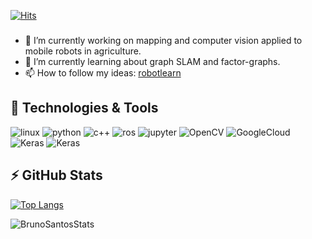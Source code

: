 

<!--
**brunoeducsantos/brunoeducsantos** is a ✨ _special_ ✨ repository because its `README.md` (this file) appears on your GitHub profile.

Here are some ideas to get you started:

- 👯 I’m looking to collaborate on ...
- 🤔 I’m looking for help with ...
- 💬 Ask me about ...
- 📫 How to reach me: ...
- 😄 Pronouns: ...
- ⚡ Fun fact: ...
-->
[![Hits](https://hits.seeyoufarm.com/api/count/incr/badge.svg?url=https%3A%2F%2Fgithub.com%2Fbrunoeducsantos&count_bg=%2379C83D&title_bg=%23555555&icon=dependabot.svg&icon_color=%23E7E7E7&title=Visitors&edge_flat=false)](https://hits.seeyoufarm.com)
### 
- 🔭 I’m currently working on mapping and computer vision applied to mobile robots in agriculture.
- 🌱 I’m currently learning about graph SLAM and factor-graphs.
- 📫 How to follow my ideas: [robotlearn](https://brunoeducsantos.github.io/robotlearn/) 

## 🔧 Technologies & Tools
<!-- coutresy of https://github.com/alexandresanlim/Badges4-README.md-Profile-->
![linux](https://img.shields.io/badge/Linux-informational?style=for-the-badge&logo=linux&logoColor=white&color=d70a53)
![python](https://img.shields.io/badge/python-%233776AB.svg?&style=for-the-badge&logo=python&logoColor=white)
![c++](https://img.shields.io/badge/c++%20-%2300599C.svg?&style=for-the-badge&logo=c%2B%2B&logoColor=white)
![ros](https://img.shields.io/badge/ROS-informational?&style=for-the-badge&color=000080)
![jupyter](https://img.shields.io/badge/Jupyter-informational?&style=for-the-badge&logo=Jupyter&logoColor=white&color=F37626)
![OpenCV](https://img.shields.io/badge/OpenCV-informational?&style=for-the-badge&color=blue)
![GoogleCloud](https://img.shields.io/badge/Google%20Cloud-%234285F4?logo=google-cloud&logoColor=white&style=for-the-badge)
![Keras](https://img.shields.io/badge/Keras-informational?&style=for-the-badge&logo=Keras&logoColor=white&color=F37626)
![Keras](https://img.shields.io/badge/PCL-informational?&style=for-the-badge&color=green&logoColor=white&color=F37626)


## ⚡ GitHub Stats

[![Top Langs](https://github-readme-stats.vercel.app/api/top-langs/?username=brunoeducsantos)](https://github.com/anuraghazra/github-readme-stats)

![BrunoSantosStats](https://github-readme-stats.vercel.app/api?username=brunoeducsantos&show_icons=true&theme=radical)
 
